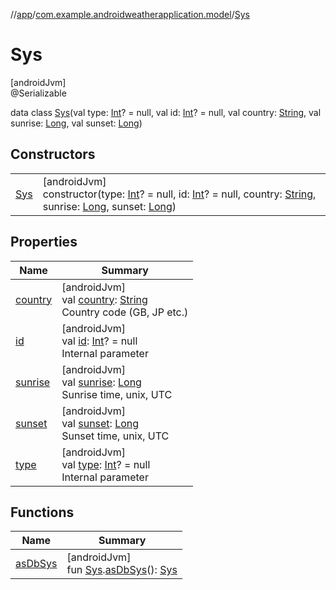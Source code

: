 //[app](../../../index.md)/[com.example.androidweatherapplication.model](../index.md)/[Sys](index.md)

# Sys

[androidJvm]\
@Serializable

data class [Sys](index.md)(val type: [Int](https://kotlinlang.org/api/latest/jvm/stdlib/kotlin/-int/index.html)? = null, val id: [Int](https://kotlinlang.org/api/latest/jvm/stdlib/kotlin/-int/index.html)? = null, val country: [String](https://kotlinlang.org/api/latest/jvm/stdlib/kotlin/-string/index.html), val sunrise: [Long](https://kotlinlang.org/api/latest/jvm/stdlib/kotlin/-long/index.html), val sunset: [Long](https://kotlinlang.org/api/latest/jvm/stdlib/kotlin/-long/index.html))

## Constructors

| | |
|---|---|
| [Sys](-sys.md) | [androidJvm]<br>constructor(type: [Int](https://kotlinlang.org/api/latest/jvm/stdlib/kotlin/-int/index.html)? = null, id: [Int](https://kotlinlang.org/api/latest/jvm/stdlib/kotlin/-int/index.html)? = null, country: [String](https://kotlinlang.org/api/latest/jvm/stdlib/kotlin/-string/index.html), sunrise: [Long](https://kotlinlang.org/api/latest/jvm/stdlib/kotlin/-long/index.html), sunset: [Long](https://kotlinlang.org/api/latest/jvm/stdlib/kotlin/-long/index.html)) |

## Properties

| Name | Summary |
|---|---|
| [country](country.md) | [androidJvm]<br>val [country](country.md): [String](https://kotlinlang.org/api/latest/jvm/stdlib/kotlin/-string/index.html)<br>Country code (GB, JP etc.) |
| [id](id.md) | [androidJvm]<br>val [id](id.md): [Int](https://kotlinlang.org/api/latest/jvm/stdlib/kotlin/-int/index.html)? = null<br>Internal parameter |
| [sunrise](sunrise.md) | [androidJvm]<br>val [sunrise](sunrise.md): [Long](https://kotlinlang.org/api/latest/jvm/stdlib/kotlin/-long/index.html)<br>Sunrise time, unix, UTC |
| [sunset](sunset.md) | [androidJvm]<br>val [sunset](sunset.md): [Long](https://kotlinlang.org/api/latest/jvm/stdlib/kotlin/-long/index.html)<br>Sunset time, unix, UTC |
| [type](type.md) | [androidJvm]<br>val [type](type.md): [Int](https://kotlinlang.org/api/latest/jvm/stdlib/kotlin/-int/index.html)? = null<br>Internal parameter |

## Functions

| Name | Summary |
|---|---|
| [asDbSys](../../com.example.androidweatherapplication.data.database/as-db-sys.md) | [androidJvm]<br>fun [Sys](index.md).[asDbSys](../../com.example.androidweatherapplication.data.database/as-db-sys.md)(): [Sys](../../com.example.androidweatherapplication.data.database/-sys/index.md) |
